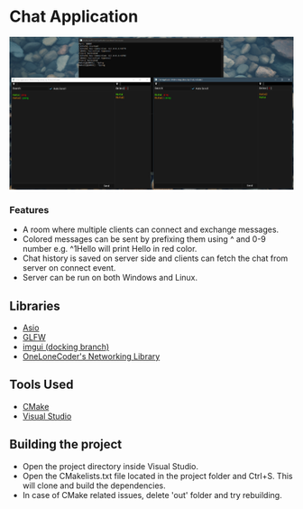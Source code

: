 # Chat Application
![I1](https://raw.githubusercontent.com/HaKai-2062/Chat-Application/master/res/github/ChatApp.png)
### Features
- A room where multiple clients can connect and exchange messages.
- Colored messages can be sent by prefixing them using ^ and 0-9 number e.g. ^1Hello will print Hello in red color.
- Chat history is saved on server side and clients can fetch the chat from server on connect event.
- Server can be run on both Windows and Linux.

## Libraries
- [Asio](https://think-async.com/Asio/)
- [GLFW](https://github.com/glfw/glfw)
- [imgui (docking branch)](https://github.com/ocornut/imgui/tree/docking)
- [OneLoneCoder's Networking Library](https://github.com/OneLoneCoder/Javidx9/blob/ea35889f91735542957ddcecf41761c27db0d8c2/PixelGameEngine/BiggerProjects/Networking/Parts3%264/olcPGEX_Network.h)

## Tools Used
- [CMake](https://cmake.org/)
- [Visual Studio](https://visualstudio.microsoft.com/)

## Building the project
- Open the project directory inside Visual Studio.
- Open the CMakelists.txt file located in the project folder and Ctrl+S. This will clone and build the dependencies.
- In case of CMake related issues, delete 'out' folder and try rebuilding.
